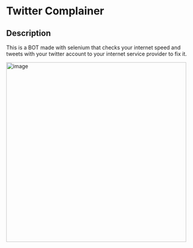 # Twitter Complainer

## Description
This is a BOT made with selenium that checks your internet speed and tweets with your twitter account to your internet service provider to fix it.

<img width="480" alt="image" src="https://user-images.githubusercontent.com/82762146/188490044-b1f5aad1-b555-496c-8c31-d5f54cd693fc.png">
